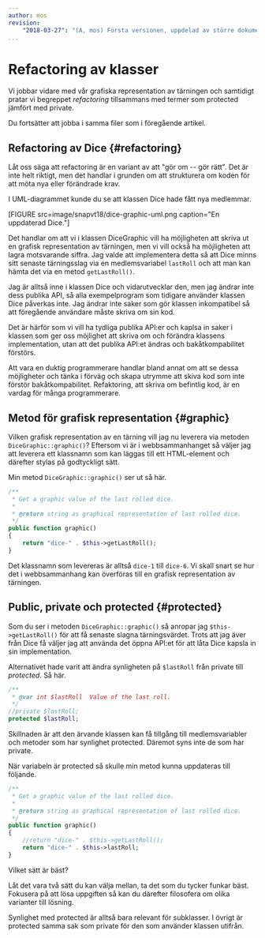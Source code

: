 ```yaml
---
author: mos
revision:
    "2018-03-27": "(A, mos) Första versionen, uppdelad av större dokument och uppdaterad."
...
```

Refactoring av klasser
==================================

Vi jobbar vidare med vår grafiska representation av tärningen och samtidigt pratar vi begreppet _refactoring_ tillsammans med termer som protected jämfört med private.

Du fortsätter att jobba i samma filer som i föregående artikel.



Refactoring av Dice {#refactoring}
---------------------------------

Låt oss säga att refactoring är en variant av att "gör om -- gör rätt". Det är inte helt riktigt, men det handlar i grunden om att strukturera om koden för att möta nya eller förändrade krav.

I UML-diagrammet kunde du se att klassen Dice hade fått nya medlemmar.

[FIGURE src=image/snapvt18/dice-graphic-uml.png caption="En uppdaterad Dice."]

Det handlar om att vi i klassen DiceGraphic vill ha möjligheten att skriva ut en grafisk representation av tärningen, men vi vill också ha möjligheten att lagra motsvarande siffra. Jag valde att implementera detta så att Dice minns sitt senaste tärningsslag via en medlemsvariabel `lastRoll` och att man kan hämta det via en metod `getLastRoll()`.

Jag är alltså inne i klassen Dice och vidarutvecklar den, men jag ändrar inte dess publika API, så alla exempelprogram som tidigare använder klassen Dice påverkas inte. Jag ändrar inte saker som gör klassen inkompatibel så att föregående användare måste skriva om sin kod.

Det är härför som vi vill ha tydliga publika API:er och kaplsa in saker i klassen som ger oss möjlighet att skriva om och förändra klassens implementation, utan att det publika API:et ändras och bakåtkompabilitet förstörs.

Att vara en duktig programmerare handlar bland annat om att se dessa möjligheter och tänka i förväg och skapa utrymme att skiva kod som inte förstör bakåtkompabilitet. Refaktoring, att skriva om befintlig kod, är en vardag för många programmerare.



Metod för grafisk representation {#graphic}
---------------------------------

Vilken grafisk representation av en tärning vill jag nu leverera via metoden  `DiceGraphic::graphic()`? Eftersom vi är i webbsammanhanget så väljer jag att leverera ett klassnamn som kan läggas till ett HTML-element och därefter stylas på godtyckligt sätt.

Min metod `DiceGraphic::graphic()` ser ut så här.

```php
/**
 * Get a graphic value of the last rolled dice.
 *
 * @return string as graphical representation of last rolled dice.
 */
public function graphic()
{
    return "dice-" . $this->getLastRoll();
}
```

Det klassnamn som levereras är alltså `dice-1` till `dice-6`. Vi skall snart se hur det i webbsammanhang kan överföras till en grafisk representation av tärningen.



Public, private och protected {#protected}
-------------------------------

Som du ser i metoden `DiceGraphic::graphic()` så anropar jag `$this->getLastRoll()` för att få senaste slagna tärningsvärdet. Trots att jag äver från Dice få väljer jag att använda det öppna API:et för att låta Dice kapsla in sin implementation.

Alternativet hade varit att ändra synligheten på `$lastRoll` från private till _protected_. Så här.

```php
/**
 * @var int $lastRoll  Value of the last roll.
 */
//private $lastRoll;
protected $lastRoll;
```

Skillnaden är att den ärvande klassen kan få tillgång till medlemsvariabler och metoder som har synlighet protected. Däremot syns inte de som har private.

När variabeln är protected så skulle min metod kunna uppdateras till följande.

```php
/**
 * Get a graphic value of the last rolled dice.
 *
 * @return string as graphical representation of last rolled dice.
 */
public function graphic()
{
    //return "dice-" . $this->getLastRoll();
    return "dice-" . $this->lastRoll;
}
```

Vilket sätt är bäst?

Låt det vara två sätt du kan välja mellan, ta det som du tycker funkar bäst. Fokusera på att lösa uppgiften så kan du därefter filosofera om olika varianter till lösning.

Synlighet med protected är alltså bara relevant för subklasser. I övrigt är protected samma sak som private för den som använder klassen utifrån.
